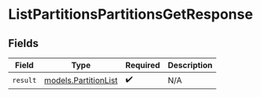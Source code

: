 # ListPartitionsPartitionsGetResponse


## Fields

| Field                                              | Type                                               | Required                                           | Description                                        |
| -------------------------------------------------- | -------------------------------------------------- | -------------------------------------------------- | -------------------------------------------------- |
| `result`                                           | [models.PartitionList](../models/partitionlist.md) | :heavy_check_mark:                                 | N/A                                                |